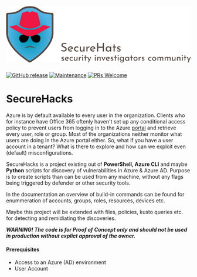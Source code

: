 ![logo](./media/securehats-banner.png)
=========
[![GitHub release](https://img.shields.io/github/release/SecureHats/Sentinel-playground.svg?style=flat-square)](https://github.com/SecureHats/SecureHacks/releases)
[![Maintenance](https://img.shields.io/maintenance/yes/2021.svg?style=flat-square)]()
[![PRs Welcome](https://img.shields.io/badge/PRs-welcome-brightgreen.svg?style=flat-square)](http://makeapullrequest.com)

# SecureHacks

Azure is by default available to every user in the organization. Clients who for instance have Office 365 oftenly haven't set up any conditional access policy to prevent users from logging in to the Azure [portal](https://aad.portal.azure.com) and retrieve every user, role or group. Most of the organizations neither monitor what users are doing in the Azure portal either. So, what if you have a user account in a tenant? What is there to explore and how can we exploit even (default) misconfigurations.

SecureHacks is a project existing out of **PowerShell, Azure CLI** and maybe **Python** scripts for discovery of vulnerabilities in Azure & Azure AD.
Purpose is to create scripts than can be used from any machine, without any flags being triggered by defender or other security tools.

In the documentation an overview of build-in commands can be found for enummeration of accounts, groups, roles, resources, devices etc.

Maybe this project will be extended with files, policies, kusto queries etc. for detecting and remidiating the discoveries.

**_WARNING! The code is for Proof of Concept only and should not be used in production without explict approval of the owner._**

#### Prerequisites

- Access to an Azure (AD) environment
- User Account
